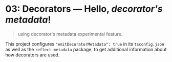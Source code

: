 # 03: Decorators &mdash; Hello, *decorator's metadata*!
> using decorator's metadata experimental feature.


This project configures `"emitDecoratorMetadata": true` in its `tsconfig.json` as well as the `reflect-metadata` package, to get additional information about how decorators are used.
